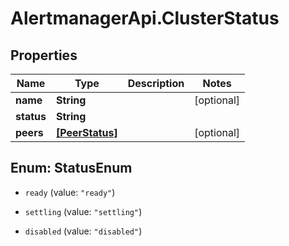 # AlertmanagerApi.ClusterStatus

## Properties

Name | Type | Description | Notes
------------ | ------------- | ------------- | -------------
**name** | **String** |  | [optional] 
**status** | **String** |  | 
**peers** | [**[PeerStatus]**](PeerStatus.md) |  | [optional] 



## Enum: StatusEnum


* `ready` (value: `"ready"`)

* `settling` (value: `"settling"`)

* `disabled` (value: `"disabled"`)




